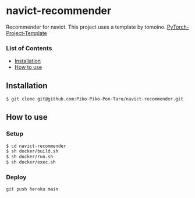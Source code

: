 # navict-recommender
Recommender for navict.
This project uses a template by tomoino.
[PyTorch-Project-Template](https://github.com/tomoino/PyTorch-Project-Template)

### List of Contents
* [Installation](https://github.com/Piko-Piko-Pon-Taro/navict-recommender#installation)
* [How to use](https://github.com/Piko-Piko-Pon-Taro/navict-recommender#how-to-use)

## Installation
```bash
$ git clone git@github.com:Piko-Piko-Pon-Taro/navict-recommender.git
```

## How to use
### Setup
```bash
$ cd navict-recommender
$ sh docker/build.sh
$ sh docker/run.sh
$ sh docker/exec.sh
```

### Deploy
```
git push heroku main
```